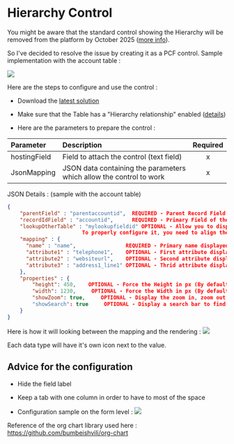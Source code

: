 # Hierarchy Control

You might be aware that the standard control showing the Hierarchy will be removed from the platform by October 2025 ([more info](https://learn.microsoft.com/en-us/power-platform/important-changes-coming#hierarchy-control-in-model-driven-apps-is-deprecated)).

So I've decided to resolve the issue by creating it as a PCF control.
Sample implementation with the account table :

![](https://carfupstorage.blob.core.windows.net/sharex/2025_03_12_10-25-16_msedge.png)

Here are the steps to configure and use the control :

- Download the [latest solution](https://github.com/carfup/PCF_HierarchyControl/releases)

- Make sure that the Table has a "Hierarchy relationship" enabled ([details](https://learn.microsoft.com/en-us/power-apps/maker/data-platform/define-query-hierarchical-data#define-hierarchical-data))

- Here are the parameters to prepare the control :

| Parameter    | Description                                                         | Required |
| :----------- | :------------------------------------------------------------------ | :------: |
| hostingField | Field to attach the control (text field)                            |    x     |
| JsonMapping  | JSON data containing the parameters which allow the control to work |    x     |

JSON Details : (sample with the account table)

```json
{
	"parentField" : "parentaccountid",  REQUIRED - Parent Record Field Link to the same Account Table (with the Hierarchy relationship enabled)
	"recordIdField" : "accountid",      REQUIRED - Primary Field of the Account table
	"lookupOtherTable" : "mylookupfieldid" OPTIONAL - Allow you to display the hierarchy from a lookup perspective (the base will be the lookup record)
						To properly configure it, you need to align the "parentField" and "recordIdField" with the lookup table definition
	"mapping" : {
      "name" : "name",                REQUIRED - Primary name displayed in the card
      "attribute1" : "telephone1",    OPTIONAL - First attribute displayed in the card
      "attribute2" : "websiteurl",    OPTIONAL - Second attribute displayed in the card
      "attribute3" : "address1_line1" OPTIONAL - Thrid attribute displayed in the card
    },
	"properties" : {
		"height": 450,    OPTIONAL - Force the Height in px (By default use the height available)
		"width": 1230,     OPTIONAL - Force the Width in px (By default use the full width available).
		"showZoom": true,     OPTIONAL - Display the zoom in, zoom out, fit to screen buttons (Default value : false)
		"showSearch": true     OPTIONAL - Display a search bar to find a node in the hierarchy (Default value : false)
	}
}
```

Here is how it will looking between the mapping and the rendering :
![](https://carfupstorage.blob.core.windows.net/sharex/2025_02_10_17-04-01_POWERPNT.png)



Each data type will have it's own icon next to the value.

## Advice for the configuration

- Hide the field label
- Keep a tab with one column in order to have to most of the space

- Configuration sample on the form level :
![](https://carfupstorage.blob.core.windows.net/sharex/2025_02_14_13-28-05_Rambox.png)

Reference of the org chart library used here : https://github.com/bumbeishvili/org-chart
